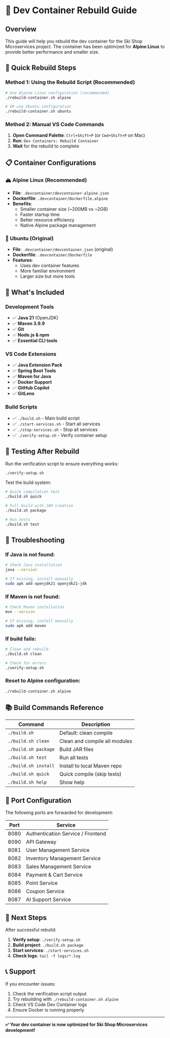 # 🔄 Dev Container Rebuild Guide

## Overview

This guide will help you rebuild the dev container for the Ski Shop Microservices project. The container has been optimized for **Alpine Linux** to provide better performance and smaller size.

## 🚀 Quick Rebuild Steps

### Method 1: Using the Rebuild Script (Recommended)

```bash
# Use Alpine Linux configuration (recommended)
./rebuild-container.sh alpine

# OR use Ubuntu configuration
./rebuild-container.sh ubuntu
```

### Method 2: Manual VS Code Commands

1. **Open Command Palette**: `Ctrl+Shift+P` (or `Cmd+Shift+P` on Mac)
2. **Run**: `Dev Containers: Rebuild Container`
3. **Wait** for the rebuild to complete

## 📋 Container Configurations

### 🏔️ Alpine Linux (Recommended)
- **File**: `.devcontainer/devcontainer-alpine.json`
- **Dockerfile**: `.devcontainer/Dockerfile.alpine`
- **Benefits**:
  - Smaller container size (~200MB vs ~2GB)
  - Faster startup time
  - Better resource efficiency
  - Native Alpine package management

### 🐧 Ubuntu (Original)
- **File**: `.devcontainer/devcontainer.json` (original)
- **Dockerfile**: `.devcontainer/Dockerfile`
- **Features**:
  - Uses dev container features
  - More familiar environment
  - Larger size but more tools

## 🔧 What's Included

### Development Tools
- ✅ **Java 21** (OpenJDK)
- ✅ **Maven 3.9.9**
- ✅ **Git**
- ✅ **Node.js & npm**
- ✅ **Essential CLI tools**

### VS Code Extensions
- ✅ **Java Extension Pack**
- ✅ **Spring Boot Tools**
- ✅ **Maven for Java**
- ✅ **Docker Support**
- ✅ **GitHub Copilot**
- ✅ **GitLens**

### Build Scripts
- ✅ `./build.sh` - Main build script
- ✅ `./start-services.sh` - Start all services
- ✅ `./stop-services.sh` - Stop all services
- ✅ `./verify-setup.sh` - Verify container setup

## 🧪 Testing After Rebuild

Run the verification script to ensure everything works:

```bash
./verify-setup.sh
```

Test the build system:

```bash
# Quick compilation test
./build.sh quick

# Full build with JAR creation
./build.sh package

# Run tests
./build.sh test
```

## 🚨 Troubleshooting

### If Java is not found:
```bash
# Check Java installation
java --version

# If missing, install manually
sudo apk add openjdk21 openjdk21-jdk
```

### If Maven is not found:
```bash
# Check Maven installation
mvn --version

# If missing, install manually
sudo apk add maven
```

### If build fails:
```bash
# Clean and rebuild
./build.sh clean

# Check for errors
./verify-setup.sh
```

### Reset to Alpine configuration:
```bash
./rebuild-container.sh alpine
```

## 📚 Build Commands Reference

| Command | Description |
|---------|-------------|
| `./build.sh` | Default: clean compile |
| `./build.sh clean` | Clean and compile all modules |
| `./build.sh package` | Build JAR files |
| `./build.sh test` | Run all tests |
| `./build.sh install` | Install to local Maven repo |
| `./build.sh quick` | Quick compile (skip tests) |
| `./build.sh help` | Show help |

## 🔗 Port Configuration

The following ports are forwarded for development:

| Port | Service |
|------|---------|
| 8080 | Authentication Service / Frontend |
| 8090 | API Gateway |
| 8081 | User Management Service |
| 8082 | Inventory Management Service |
| 8083 | Sales Management Service |
| 8084 | Payment & Cart Service |
| 8085 | Point Service |
| 8086 | Coupon Service |
| 8087 | AI Support Service |

## 🎯 Next Steps

After successful rebuild:

1. **Verify setup**: `./verify-setup.sh`
2. **Build project**: `./build.sh package`
3. **Start services**: `./start-services.sh`
4. **Check logs**: `tail -f logs/*.log`

## 📞 Support

If you encounter issues:

1. Check the verification script output
2. Try rebuilding with `./rebuild-container.sh alpine`
3. Check VS Code Dev Container logs
4. Ensure Docker is running properly

---

**✅ Your dev container is now optimized for Ski Shop Microservices development!**
